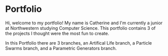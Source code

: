 # Portfolio

Hi, welcome to my portfolio! My name is Catherine and I'm currently a junior at Northwestern studying Computer Science. This portfolio contains 3 of the projects I thought were the most fun to create.

In this Portfolio there are 3 branches, an Artifical Life branch, a Particle Swarms branch, and a Parametric Generators branch.
